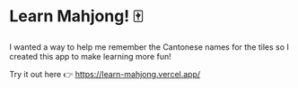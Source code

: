 # Learn Mahjong! 🀄
I wanted a way to help me remember the Cantonese names for the tiles so I created this app to make learning more fun!

Try it out here 👉 https://learn-mahjong.vercel.app/
